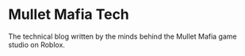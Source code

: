 # Mullet Mafia Tech

The technical blog written by the minds behind the Mullet Mafia game studio on Roblox.